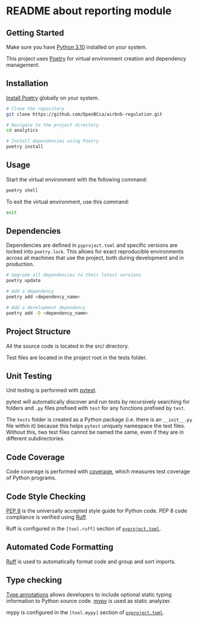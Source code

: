 # README about reporting module

## Getting Started

Make sure you have [Python 3.10](https://www.python.org/downloads/release/python-3100/) installed on your system.

This project uses [Poetry](https://python-poetry.org/) for virtual environment creation and dependency management.

## Installation

[Install Poetry](https://python-poetry.org/docs/#installing-with-pipx) globally on your system.

```bash
# Clone the repository
git clone https://github.com/OpenBCca/airbnb-regulation.git

# Navigate to the project directory
cd analytics

# Install dependencies using Poetry
poetry install

```

## Usage

Start the virtual environment with the following command:

```bash
poetry shell
```

To exit the virtual environment, use this command:

```bash
exit
```

## Dependencies

Dependencies are defined in `pyproject.toml` and specific versions are locked into `poetry.lock`. This allows for exact reproducible environments across all machines that use the project, both during development and in production.

```bash
# Upgrade all dependencies to their latest versions
poetry update

# Add a dependency
poetry add <dependency_name>

# Add a development dependency
poetry add -D <dependency_name>
```

## Project Structure

All the source code is located in the src/ directory.

Test files are located in the project root in the tests folder.

## Unit Testing

Unit testing is performed with [pytest](https://pytest.org/).

pytest will automatically discover and run tests by recursively searching for folders and `.py`
files prefixed with `test` for any functions prefixed by `test`.

The `tests` folder is created as a Python package (i.e. there is an `__init__.py` file within it)
because this helps `pytest` uniquely namespace the test files. Without this, two test files cannot
be named the same, even if they are in different subdirectories.

## Code Coverage

Code coverage is performed with [coverage](https://coverage.readthedocs.io/), which measures test coverage of Python programs.

## Code Style Checking

[PEP 8](https://peps.python.org/pep-0008/) is the universally accepted style guide for Python
code. PEP 8 code compliance is verified using [Ruff][Ruff].

Ruff is configured in the
`[tool.ruff]` section of [`pyproject.toml`](./pyproject.toml).

[Ruff]: https://github.com/astral-sh/ruff

## Automated Code Formatting

[Ruff][Ruff] is used to automatically format code and group and sort imports.

## Type checking

[Type annotations](https://docs.python.org/3/library/typing.html) allows developers to include
optional static typing information to Python source code. [mypy](http://mypy-lang.org/) is used as static analyzer.

mypy is configured in the
`[tool.mypy]` section of [`pyproject.toml`](./pyproject.toml).
